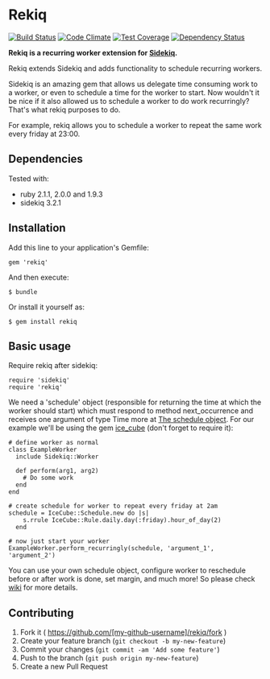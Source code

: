 # Rekiq

[![Build Status](https://travis-ci.org/junhanamaki/rekiq.svg?branch=master)](https://travis-ci.org/junhanamaki/rekiq)
[![Code Climate](https://codeclimate.com/github/junhanamaki/rekiq.png)](https://codeclimate.com/github/junhanamaki/rekiq)
[![Test Coverage](https://codeclimate.com/github/junhanamaki/rekiq/coverage.png)](https://codeclimate.com/github/junhanamaki/rekiq)
[![Dependency Status](https://gemnasium.com/junhanamaki/rekiq.svg)](https://gemnasium.com/junhanamaki/rekiq)

**Rekiq is a recurring worker extension for
[Sidekiq](https://github.com/mperham/sidekiq).**

Rekiq extends Sidekiq and adds functionality to schedule recurring workers.

Sidekiq is an amazing gem that allows us delegate time consuming work to a
worker, or even to schedule a time for the worker to start. Now wouldn't it be
nice if it also allowed us to schedule a worker to do work recurringly? That's
what rekiq purposes to do.

For example, rekiq allows you to schedule a worker to repeat the same
work every friday at 23:00.

## Dependencies

Tested with:

  * ruby 2.1.1, 2.0.0 and 1.9.3
  * sidekiq 3.2.1

## Installation

Add this line to your application's Gemfile:

    gem 'rekiq'

And then execute:

    $ bundle

Or install it yourself as:

    $ gem install rekiq

## Basic usage

Require rekiq after sidekiq:

    require 'sidekiq'
    require 'rekiq'

We need a 'schedule' object (responsible for returning the time at which the
worker should start) which must respond to method next_occurrence and
receives one argument of type Time more at [The schedule object](https://github.com/junhanamaki/rekiq/wiki/The-schedule-object).
For our example we'll be using the gem [ice_cube](https://github.com/seejohnrun/ice_cube)
(don't forget to require it):

    # define worker as normal
    class ExampleWorker
      include Sidekiq::Worker

      def perform(arg1, arg2)
        # Do some work
      end
    end

    # create schedule for worker to repeat every friday at 2am
    schedule = IceCube::Schedule.new do |s|
        s.rrule IceCube::Rule.daily.day(:friday).hour_of_day(2)
      end

    # now just start your worker
    ExampleWorker.perform_recurringly(schedule, 'argument_1', 'argument_2')

You can use your own schedule object, configure worker to reschedule before or
after work is done, set margin, and much more! So please check
[wiki](https://github.com/junhanamaki/rekiq/wiki) for more details.

## Contributing

1. Fork it ( https://github.com/[my-github-username]/rekiq/fork )
2. Create your feature branch (`git checkout -b my-new-feature`)
3. Commit your changes (`git commit -am 'Add some feature'`)
4. Push to the branch (`git push origin my-new-feature`)
5. Create a new Pull Request
